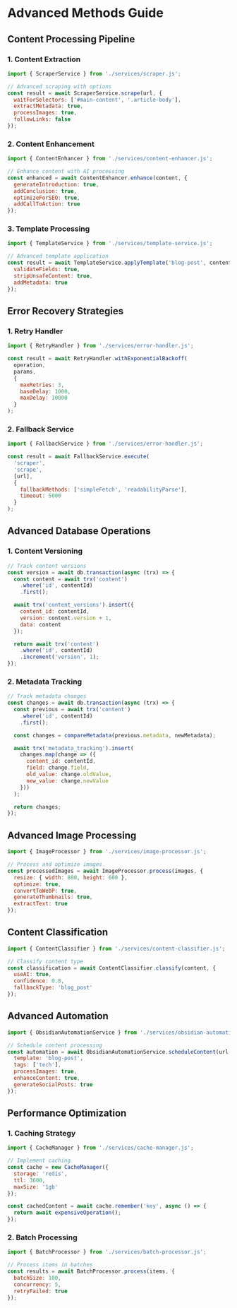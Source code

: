# Advanced Methods Guide

## Content Processing Pipeline

### 1. Content Extraction

```javascript
import { ScraperService } from './services/scraper.js';

// Advanced scraping with options
const result = await ScraperService.scrape(url, {
  waitForSelectors: ['#main-content', '.article-body'],
  extractMetadata: true,
  processImages: true,
  followLinks: false
});
```

### 2. Content Enhancement

```javascript
import { ContentEnhancer } from './services/content-enhancer.js';

// Enhance content with AI processing
const enhanced = await ContentEnhancer.enhance(content, {
  generateIntroduction: true,
  addConclusion: true,
  optimizeForSEO: true,
  addCallToAction: true
});
```

### 3. Template Processing

```javascript
import { TemplateService } from './services/template-service.js';

// Advanced template application
const result = await TemplateService.applyTemplate('blog-post', content, {
  validateFields: true,
  stripUnsafeContent: true,
  addMetadata: true
});
```

## Error Recovery Strategies

### 1. Retry Handler

```javascript
import { RetryHandler } from './services/error-handler.js';

const result = await RetryHandler.withExponentialBackoff(
  operation,
  params,
  {
    maxRetries: 3,
    baseDelay: 1000,
    maxDelay: 10000
  }
);
```

### 2. Fallback Service

```javascript
import { FallbackService } from './services/error-handler.js';

const result = await FallbackService.execute(
  'scraper',
  'scrape',
  [url],
  {
    fallbackMethods: ['simpleFetch', 'readabilityParse'],
    timeout: 5000
  }
);
```

## Advanced Database Operations

### 1. Content Versioning

```javascript
// Track content versions
const version = await db.transaction(async (trx) => {
  const content = await trx('content')
    .where('id', contentId)
    .first();

  await trx('content_versions').insert({
    content_id: contentId,
    version: content.version + 1,
    data: content
  });

  return await trx('content')
    .where('id', contentId)
    .increment('version', 1);
});
```

### 2. Metadata Tracking

```javascript
// Track metadata changes
const changes = await db.transaction(async (trx) => {
  const previous = await trx('content')
    .where('id', contentId)
    .first();

  const changes = compareMetadata(previous.metadata, newMetadata);

  await trx('metadata_tracking').insert(
    changes.map(change => ({
      content_id: contentId,
      field: change.field,
      old_value: change.oldValue,
      new_value: change.newValue
    }))
  );

  return changes;
});
```

## Advanced Image Processing

```javascript
import { ImageProcessor } from './services/image-processor.js';

// Process and optimize images
const processedImages = await ImageProcessor.process(images, {
  resize: { width: 800, height: 600 },
  optimize: true,
  convertToWebP: true,
  generateThumbnails: true,
  extractText: true
});
```

## Content Classification

```javascript
import { ContentClassifier } from './services/content-classifier.js';

// Classify content type
const classification = await ContentClassifier.classify(content, {
  useAI: true,
  confidence: 0.8,
  fallbackType: 'blog_post'
});
```

## Advanced Automation

```javascript
import { ObsidianAutomationService } from './services/obsidian-automation-service.js';

// Schedule content processing
const automation = await ObsidianAutomationService.scheduleContent(url, date, {
  template: 'blog-post',
  tags: ['tech'],
  processImages: true,
  enhanceContent: true,
  generateSocialPosts: true
});
```

## Performance Optimization

### 1. Caching Strategy

```javascript
import { CacheManager } from './services/cache-manager.js';

// Implement caching
const cache = new CacheManager({
  storage: 'redis',
  ttl: 3600,
  maxSize: '1gb'
});

const cachedContent = await cache.remember('key', async () => {
  return await expensiveOperation();
});
```

### 2. Batch Processing

```javascript
import { BatchProcessor } from './services/batch-processor.js';

// Process items in batches
const results = await BatchProcessor.process(items, {
  batchSize: 100,
  concurrency: 5,
  retryFailed: true
});
```